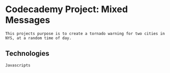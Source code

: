 # Codecademy Project: Mixed Messages
    This projects purpose is to create a tornado warning for two cities in NYS, at a random time of day.
## Technologies
    Javascripts